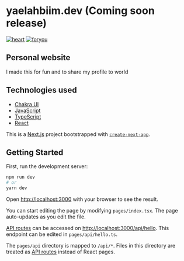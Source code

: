 # yaelahbiim.dev (Coming soon release)

[![heart](https://img.shields.io/static/v1?label=Build%20With&message=❤&color=darkred&labelColor=red&style=for-the-badge)]()
[![foryou](https://img.shields.io/static/v1?label=For&message=You&color=aqua&labelColor=blue&style=for-the-badge)]()

## Personal website

I made this for fun and to share my profile to world

## Technologies used

- [Chakra UI](https://www.typescriptlang.org/)
- [JavaScript](https://developer.mozilla.org/fr/docs/Web/JavaScript)
- [TypeScript](https://www.typescriptlang.org/)
- [React](https://reactjs.org/)

This is a [Next.js](https://nextjs.org/) project bootstrapped with [`create-next-app`](https://github.com/vercel/next.js/tree/canary/packages/create-next-app).

## Getting Started

First, run the development server:

```bash
npm run dev
# or
yarn dev
```

Open [http://localhost:3000](http://localhost:3000) with your browser to see the result.

You can start editing the page by modifying `pages/index.tsx`. The page auto-updates as you edit the file.

[API routes](https://nextjs.org/docs/api-routes/introduction) can be accessed on [http://localhost:3000/api/hello](http://localhost:3000/api/hello). This endpoint can be edited in `pages/api/hello.ts`.

The `pages/api` directory is mapped to `/api/*`. Files in this directory are treated as [API routes](https://nextjs.org/docs/api-routes/introduction) instead of React pages.
